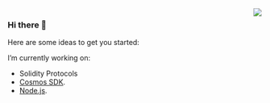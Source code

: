 <img align="right" src="https://github-readme-stats.vercel.app/api?username=waelsy123&&show_icons=true&theme=github" />

### Hi there 👋

Here are some ideas to get you started:

I’m currently working on: 
- Solidity Protocols
- [Cosmos SDK](https://github.com/cosmos/cosmos-sdk).
- [Node.js](https://github.com/nodejs/node).

